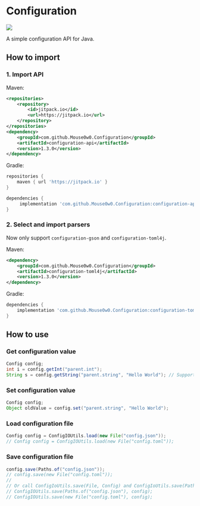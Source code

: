 # Configuration
[![](https://jitpack.io/v/Mouse0w0/Configuration.svg)](https://jitpack.io/#Mouse0w0/Configuration)

A simple configuration API for Java.

## How to import

### 1. Import API
Maven:
```xml
<repositories>
    <repository>
        <id>jitpack.io</id>
        <url>https://jitpack.io</url>
    </repository>
</repositories>
<dependency>
    <groupId>com.github.Mouse0w0.Configuration</groupId>
    <artifactId>configuration-api</artifactId>
    <version>1.3.0</version>
</dependency>
```

Gradle:
```groovy
repositories {
    maven { url 'https://jitpack.io' }
}

dependencies {
     implementation 'com.github.Mouse0w0.Configuration:configuration-api:1.3.0'
}
```

### 2. Select and import parsers
Now only support `configuration-gson` and `configuration-toml4j`.

Maven:
```xml
<dependency>
    <groupId>com.github.Mouse0w0.Configuration</groupId>
    <artifactId>configuration-toml4j</artifactId>
    <version>1.3.0</version>
</dependency>
```

Gradle:
```groovy
dependencies {
    implementation 'com.github.Mouse0w0.Configuration:configuration-toml4j:1.3.0'
}
```

## How to use

### Get configuration value
```java
Config config;
int i = config.getInt("parent.int");
String s = config.getString("parent.string", "Hello World"); // Support default value
```

### Set configuration value
```java
Config config;
Object oldValue = config.set("parent.string", "Hello World");
```

### Load configuration file
```java
Config config = ConfigIOUtils.load(new File("config.json"));
// Config config = ConfigIOUtils.load(new File("config.toml"));
```

### Save configuration file
```java
config.save(Paths.of("config.json"));
// config.save(new File("config.toml"));
//
// Or call ConfigIoUtils.save(File, Config) and ConfigIoUtils.save(Path, Config)
// ConfigIOUtils.save(Paths.of("config.json"), config);
// ConfigIOUtils.save(new File("config.toml"), config);
```
